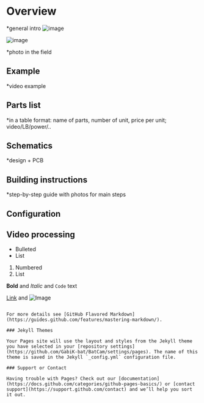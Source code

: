 # Overview

*general intro
![image](https://user-images.githubusercontent.com/79314212/123310766-bc539580-d526-11eb-8d4c-9c3497fa9a8b.png)

![image](https://user-images.githubusercontent.com/79314212/123310825-cc6b7500-d526-11eb-8b0b-0c3d7772a325.png)

*photo in the field

## Example

*video example

## Parts list
*in a table format: name of parts, number of unit, price per unit; video/LB/power/..

## Schematics
*design + PCB

## Building instructions
*step-by-step guide with photos for main steps

## Configuration


## Video processing




- Bulleted
- List

1. Numbered
2. List

**Bold** and _Italic_ and `Code` text

[Link](url) and ![Image](src)
```

For more details see [GitHub Flavored Markdown](https://guides.github.com/features/mastering-markdown/).

### Jekyll Themes

Your Pages site will use the layout and styles from the Jekyll theme you have selected in your [repository settings](https://github.com/GabiK-bat/BatCam/settings/pages). The name of this theme is saved in the Jekyll `_config.yml` configuration file.

### Support or Contact

Having trouble with Pages? Check out our [documentation](https://docs.github.com/categories/github-pages-basics/) or [contact support](https://support.github.com/contact) and we’ll help you sort it out.

